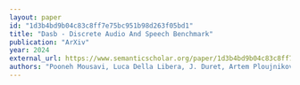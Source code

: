 ```yaml
---
layout: paper
id: "1d3b4bd9b04c83c8ff7e75bc951b98d263f05bd1"
title: "Dasb - Discrete Audio And Speech Benchmark"
publication: "ArXiv"
year: 2024
external_url: https://www.semanticscholar.org/paper/1d3b4bd9b04c83c8ff7e75bc951b98d263f05bd1
authors: "Pooneh Mousavi, Luca Della Libera, J. Duret, Artem Ploujnikov, Cem Subakan, M. Ravanelli"
---
```

